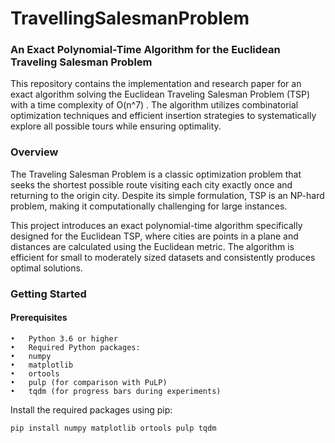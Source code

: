 # TravellingSalesmanProblem


### An Exact Polynomial-Time Algorithm for the Euclidean Traveling Salesman Problem

This repository contains the implementation and research paper for an exact algorithm solving the Euclidean Traveling Salesman Problem (TSP) with a time complexity of  O(n^7) . The algorithm utilizes combinatorial optimization techniques and efficient insertion strategies to systematically explore all possible tours while ensuring optimality.

### Overview

The Traveling Salesman Problem is a classic optimization problem that seeks the shortest possible route visiting each city exactly once and returning to the origin city. Despite its simple formulation, TSP is an NP-hard problem, making it computationally challenging for large instances.

This project introduces an exact polynomial-time algorithm specifically designed for the Euclidean TSP, where cities are points in a plane and distances are calculated using the Euclidean metric. The algorithm is efficient for small to moderately sized datasets and consistently produces optimal solutions.


### Getting Started

#### Prerequisites

	•	Python 3.6 or higher
	•	Required Python packages:
	•	numpy
	•	matplotlib
	•	ortools
	•	pulp (for comparison with PuLP)
	•	tqdm (for progress bars during experiments)

Install the required packages using pip:

```
pip install numpy matplotlib ortools pulp tqdm
```

